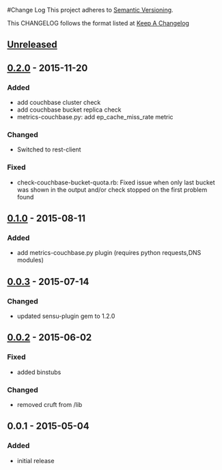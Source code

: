 #Change Log
This project adheres to [Semantic Versioning](http://semver.org/).

This CHANGELOG follows the format listed at [Keep A Changelog](http://keepachangelog.com/)

## [Unreleased]

## [0.2.0] - 2015-11-20
### Added
- add couchbase cluster check
- add couchbase bucket replica check
- metrics-couchbase.py: add ep_cache_miss_rate metric

### Changed
- Switched to rest-client

### Fixed
- check-couchbase-bucket-quota.rb: Fixed issue when only last bucket was shown in the output and/or check stopped on
  the first problem found


## [0.1.0] - 2015-08-11
### Added
- add metrics-couchbase.py plugin (requires python requests,DNS modules)

## [0.0.3] - 2015-07-14
### Changed
- updated sensu-plugin gem to 1.2.0

## [0.0.2] - 2015-06-02
### Fixed
- added binstubs

### Changed
- removed cruft from /lib

## 0.0.1 - 2015-05-04
### Added
- initial release

[unreleased]: https://github.com/sensu-plugins/sensu-plugins-couchbase/compare/0.2.0...HEAD
[0.2.0]: https://github.com/sensu-plugins/sensu-plugins-couchbase/compare/0.1.0...0.2.0
[0.1.0]: https://github.com/sensu-plugins/sensu-plugins-couchbase/compare/0.0.3...0.1.0
[0.0.3]: https://github.com/sensu-plugins/sensu-plugins-couchbase/compare/0.0.2...0.0.3
[0.0.2]: https://github.com/sensu-plugins/sensu-plugins-couchbase/compare/0.0.1...0.0.2
